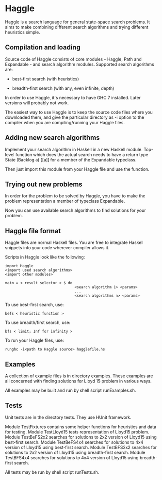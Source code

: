 # Haggle

Haggle is a search language for general state-space search problems. It aims to make combining different search algorithms and trying different heuristics simple.

## Compilation and loading

Source code of Haggle consists of core modules - Haggle, Path and Expandable - and search algorithm modules. Supported search algorithms are:

* best-first search (with heuristics)

* breadth-first search (with any, even infinite, depth)

In order to use Haggle, it's necessary to have GHC 7 installed. Later versions will probably not work.

The easiest way to use Haggle is to keep the source code files where you downloaded them, and give the particular directory as -i option to the compiler when you are compiling/running your Haggle files.

## Adding new search algorithms

Implement your search algorithm in Haskell in a new Haskell module. Top-level function which does the actual search needs to have a return type State (Backlog a) [[a]] for a member of the Expandable typeclass.

Then just import this module from your Haggle file and use the function.

## Trying out new problems

In order for the problem to be solved by Haggle, you have to make the problem representation a member of typeclass Expandable.

Now you can use available search algorithms to find solutions for your problem.

## Haggle file format

Haggle files are normal Haskell files. You are free to integrate Haskell snippets into your code wherever compiler allows it.

Scripts in Haggle look like the following:

```
import Haggle
<import used search algorithms>
<import other modules>`

main = < result selector > $ do
                                <search algorithm 1> <params>
                                ...
                                <search algorithms n> <params>
```

To use best-first search, use:

`befs < heuristic function >`

To use breadth/first search, use:

`bfs < limit; Inf for infinity >`

To run your Haggle files, use:

`runghc -i<path to Haggle source> hagglefile.hs`

## Examples

A collection of example files is in directory examples. These examples are all concerned with finding solutions for Lloyd 15 problem in various ways.

All examples may be built and run by shell script runExamples.sh.

## Tests

Unit tests are in the directory tests. They use HUnit framework.

Module TestFixtures contains some helper functions for heuristics and data for testing.
Module TestLloyd15 tests representation of Lloyd15 problem.
Module TestBeFS2x2 searches for solutions to 2x2 version of Lloyd15 using best-first search.
Module TestBeFS4x4 searches for solutions to 4x4 version of Lloyd15 using best-first search.
Module TestBFS2x2 searches for solutions to 2x2 version of Lloyd15 using breadth-first search.
Module TestBFS4x4 searches for solutions to 4x4 version of Lloyd15 using breadth-first search.

All tests may be run by shell script runTests.sh.
